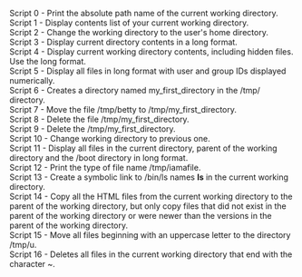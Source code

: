 Script 0 - Print the absolute path name of the current working directory. <br>
Script 1 - Display contents list of your current working directory. <br>
Script 2 - Change the working directory to the user's home directory. <br>
Script 3 - Display current directory contents in a long format. <br>
Script 4 - Display current working directory contents, including hidden files. Use the long format. <br>
Script 5 - Display all files in long format with user and group IDs displayed numerically. <br>
Script 6 - Creates a directory named my_first_directory in the /tmp/ directory. <br>
Script 7 - Move the file /tmp/betty to /tmp/my_first_directory. <br>
Script 8 - Delete the file /tmp/my_first_directory. <br>
Script 9 - Delete the /tmp/my_first_directory. <br>
Script 10 - Change working directory to previous one. <br>
Script 11 - Display all files in the current directory, parent of the working directory and the /boot directory in long format. <br>
Script 12 - Print the type of file name /tmp/iamafile. <br>
Script 13 - Create a symbolic link to /bin/ls names __ls__ in the current working directory. <br>
Script 14 - Copy all the HTML files from the current working directory to the parent of the working directory, but only copy files that did not exist in the parent of the working directory or were newer than the versions in the parent of the working directory. <br>
Script 15 - Move all files beginning with an uppercase letter to the directory /tmp/u. <br>
Script 16 - Deletes all files in the current working directory that end with the character ~. <br>
